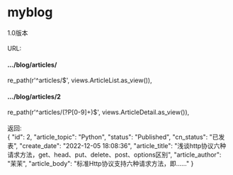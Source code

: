 # myblog
1.0版本<br><br>
URL:
<h4> .../blog/articles/ </h4>
re_path(r'^articles/$', views.ArticleList.as_view()),
<h4> .../blog/articles/2 </h4>
re_path(r'^articles/(?P<pk>[0-9]+)$', views.ArticleDetail.as_view()),<br><br>
返回:<br>
{
    "id": 2,
    "article_topic": "Python",
    "status": "Published",
    "cn_status": "已发表",
    "create_date": "2022-12-05 18:08:36",
    "article_title": "浅谈http协议六种请求方法，get、head、put、delete、post、options区别",
    "article_author": "茉茉",
    "article_body": "标准Http协议支持六种请求方法，即......"
}
